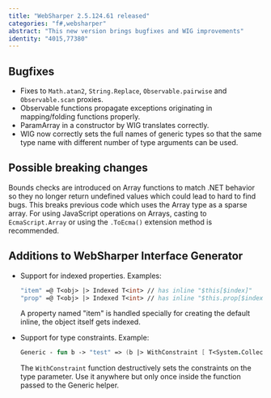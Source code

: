 ```yaml
---
title: "WebSharper 2.5.124.61 released"
categories: "f#,websharper"
abstract: "This new version brings bugfixes and WIG improvements"
identity: "4015,77380"
---
```

## Bugfixes

 * Fixes to `Math.atan2`, `String.Replace`, `Observable.pairwise` and `Observable.scan` proxies.
 * Observable functions propagate exceptions originating in mapping/folding functions properly.
 * ParamArray in a constructor by WIG translates correctly.
 * WIG now correctly sets the full names of generic types so that the same type name with different number of type arguments can be used.


## Possible breaking changes

Bounds checks are introduced on Array functions to match .NET behavior so they no longer return undefined values which could lead to hard to find bugs. This breaks previous code which uses the Array type as a sparse array. For using JavaScript operations on Arrays, casting to `EcmaScript.Array` or using the `.ToEcma()` extension method is recommended.


## Additions to WebSharper Interface Generator

* Support for indexed properties. Examples:

    ```fsharp
    "item" =@ T<obj> |> Indexed T<int> // has inline "$this[$index]"
    "prop" =@ T<obj> |> Indexed T<int> // has inline "$this.prop[$index]"
    ```

    A property named "item" is handled specially for creating the default inline, the object itself gets indexed.

* Support for type constraints. Example:

    ```fsharp
    Generic - fun b -> "test" => (b |> WithConstraint [ T<System.Collections.IEnumerable> ]) ^-> T<unit>
    ```

    The `WithConstraint` function destructively sets the constraints on the type parameter. Use it anywhere but only once inside the function passed to the Generic helper.
